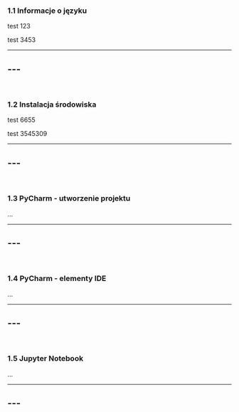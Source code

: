 ### 1.1 Informacje o języku
test 123

test 3453

---
**---**
---
&nbsp;
### 1.2 Instalacja środowiska
test 6655

test 3545309

---
**---**
---
&nbsp;
### 1.3 PyCharm - utworzenie projektu
...

---
**---**
---
&nbsp;
### 1.4 PyCharm - elementy IDE
...

---
**---**
---
&nbsp;
### 1.5 Jupyter Notebook
...

---
**---**
---
&nbsp;
